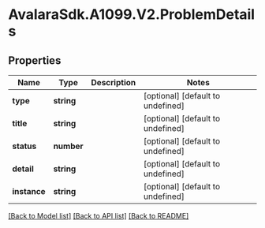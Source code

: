 # AvalaraSdk.A1099.V2.ProblemDetails

## Properties

Name | Type | Description | Notes
------------ | ------------- | ------------- | -------------
**type** | **string** |  | [optional] [default to undefined]
**title** | **string** |  | [optional] [default to undefined]
**status** | **number** |  | [optional] [default to undefined]
**detail** | **string** |  | [optional] [default to undefined]
**instance** | **string** |  | [optional] [default to undefined]

[[Back to Model list]](../../../README.md#documentation-for-models) [[Back to API list]](../../../README.md#documentation-for-api-endpoints) [[Back to README]](../../../README.md)

